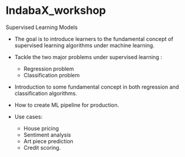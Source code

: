 # IndabaX_workshop
Supervised Learning Models 

- The goal is to introduce learners to the fundamental concept of supervised learning algorithms under machine learning. 

- Tackle the two major problems under supervised learning :
	- Regression problem 
	- Classification problem

- Introduction to some fundamental concept in both regression and classification algorithms. 

- How to create ML pipeline for production. 

- Use cases: 	
	- House pricing 
	- Sentiment analysis 
	- Art piece prediction
	- Credit scoring. 